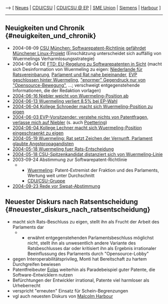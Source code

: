 \--\> \[ [ Neues](SwpatcninoDe "wikilink") \| [
CDU/CSU](SwpatcducsuDe "wikilink") \| [ CDU/CSU @
EP](ElectDeCducsu0405De "wikilink") \| [ SME
Union](SmeUnionDe "wikilink") \| [
Siemens](SiemensWuermelingDe "wikilink") \| [
Harbour](SwpatmharbourEn "wikilink") \]

------------------------------------------------------------------------

## Neuigkeiten und Chronik {#neuigkeiten_und_chronik}

-   2004-08-09 [ CSU München: Softwarepatent-Richtlinie gefährdet
    Münchener Linux-Projekt](Csu040809De "wikilink") (Einschätzung
    unterscheidet sich auffällig von Wuermelings
    Verharmlosungsstrategie)
-   2004-08-04 DE [FTD: EU-Regelung zu Softwarepatenten in
    Sicht](http://www.ftd.de/softwarepatente "wikilink") (macht sich
    Desinformation von Wuermeling zu eigen: [ Niederlande für
    Ratsvereinbarung](NlVote040701De "wikilink"), [Parlament und Rat
    nahe
    beieinander](http://swpat.ffii.org/log/03/cons0507/ "wikilink"), [
    EVP geschlossen hinter Wuermeling](EuPartEppDe "wikilink"),
    [\"enormer\" Gegendruck nur von
    \"Opensource-Bewegung\"](http://swpat.ffii.org/briefe/cons0406/index.de.html "wikilink"),
    \...; verschweigt entgegenstehende Informationen, die der Redaktion
    vorlagen)
-   [ 2004-06-16 Niebler weicht von Wuermeling-Position
    ab](Niebler040616De "wikilink")
-   [ 2004-06-13 Wuermeling verliert 8,5% bei
    EP-Wahl](ElectDeCducsu0405De "wikilink")
-   [ 2004-06-04 Kollege Schroeder macht sich Wuermeling-Position zu
    eigen](LtrSchroederRink0406De "wikilink")
-   [ 2004-06-03 EVP-Vorsitzender: verstehe nichts von Patentfragen,
    verlasse mich auf Niebler](Poettering040603De "wikilink") (s. auch [
    Poettering](HansGertPoetteringDe "wikilink"))
-   [ 2004-06-04 Kollege Lechner macht sich Wuermeling-Position
    eingeschraenkt zu eigen](Lechner040604De "wikilink")
-   [ 2004-05-19 Wuermeling: Rat setzt Zeichen der Vernunft, Parlament
    glaubte Angstpropagandisten](Wuermeling040519De "wikilink")
-   [ 2004-05-18 Wuermeling fuer
    Rats-Entscheidung](Wuermeling040518De "wikilink")
-   [ 2004-05-18 CSU-Spitzenkandidat distanziert sich von
    Wuermeling-Linie](Posselt040528De "wikilink")
-   2003-09-24 Abstimmung zur Softwarepatent-Richtlinie
    -   -   [Wuermeling](http://beauprez.net/softpat/lobbybase/mepsummary.php?name=Wuermeling "wikilink"):
            Patent-Extremist der Fraktion und des Parlaments, Wertung
            weit unter Durchschnitt
        -   [CDU/CSU-Gruppe](http://beauprez.net/softpat/lobbybase/search.php?region=&country=DE&party=PPE-DE "wikilink")
-   [ 2004-09-23 Rede vor
    Swpat-Abstimmung](Wuermeling030923De "wikilink")

## Neuester Diskurs nach Ratsentscheidung {#neuester_diskurs_nach_ratsentscheidung}

-   macht sich Rats-Beschluss zu eigen, stellt ihn als Frucht der Arbeit
    des Parlaments dar
    -   -   erwähnt entgegenstehenden Parlamentsbeschluss möglichst
            nicht, stellt ihn als unwesentlich andere Variante des
            Ratsbeschlusses dar oder kritisiert ihn als Ergebnis
            irrationaler Beeinflussung des Parlaments durch
            \"Opensource-Lobby\"
-   gegen Interoperabilitätsprivileg, Monti hat Bereitschaft zu hartem
    Durchgreifen bewiesen
-   Patentfreibeuter [ Eolas](SwxaiEolasEn "wikilink") weiterhin als
    Paradebeispiel guter Patente, die Software-Entwicklern nutzen
-   Befürchtungen der Entwickler irrational, Patente viel harmloser als
    Urheberrecht
-   verspricht \"erneuten\" Einsatz für Schein-Begrenzungen
-   vgl auch neuesten Diskurs von [ Malcolm
    Harbour](SwpatmharbourEn "wikilink")
